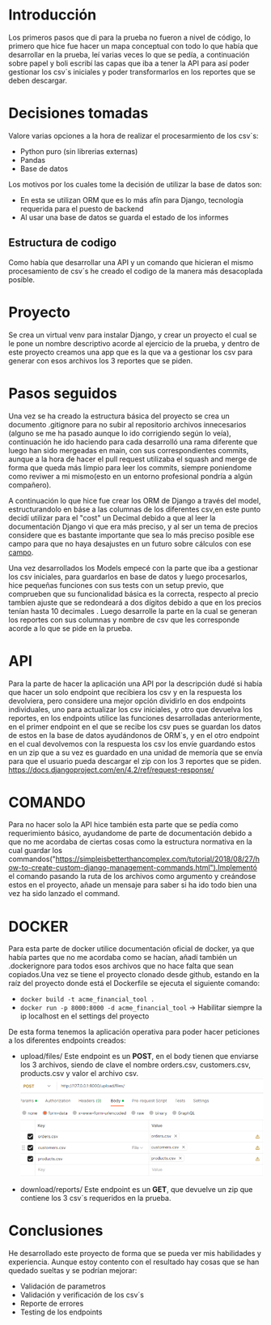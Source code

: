 # Introducción

Los primeros pasos que di para la prueba no fueron a nivel de código, lo primero que hice fue hacer un mapa conceptual con todo lo que había que desarrollar en la prueba, leí varias veces lo que se pedía, a continuación sobre papel y boli escribí las capas que iba a tener la API para así poder gestionar los csv`s iniciales y poder transformarlos en los reportes que se deben descargar.

# Decisiones tomadas

Valore varias opciones a la hora de realizar el procesarmiento de los csv`s:
* Python puro (sin librerias externas)
* Pandas
* Base de datos

Los motivos por los cuales tome la decisión de utilizar la base de datos son:

* En esta se utilizan ORM que es lo más afín para Django, tecnología requerida para el puesto de backend
* Al usar una base de datos se guarda el estado de los informes

## Estructura de codigo 

Como había que desarrollar una API y un comando que hicieran el mismo procesamiento de csv´s he creado el codigo de la manera más desacoplada posible.

# Proyecto

Se crea un virtual venv para instalar Django, y crear un proyecto el cual se le pone un nombre descriptivo acorde al ejercicio de la prueba, y dentro de este proyecto creamos una app que es la que va a gestionar los csv para generar con esos archivos los 3 reportes que se piden.

# Pasos seguidos

Una vez se ha creado la estructura básica del proyecto se crea un documento .gitignore para no subir al repositorio archivos innecesarios (alguno se me ha pasado aunque lo ido corrigiendo según lo veía), continuación he ido haciendo para cada desarrolló una rama diferente que luego han sido mergeadas en main, con sus correspondientes commits, aunque a la hora de hacer el pull request utilizaba el squash and merge de forma que queda más limpio para leer los commits, siempre poniendome como reviwer a mi mismo(esto en un entorno profesional pondría a algún compañero).



A continuación lo que hice fue crear los ORM de Django a través del model, estructurandolo en báse a las columnas de los diferentes csv,en este punto decidí utilizar para el "cost" un Decimal debido a que al leer la documentación Django vi que era más preciso, y al ser un tema de precios considere que es bastante importante que sea lo más preciso posible ese campo para que no haya desajustes en un futuro sobre cálculos con ese [campo](https://docs.djangoproject.com/en/4.2/ref/models/fields/#django.db.models.FloatField).

Una vez desarrollados los Models empecé con la parte que iba a gestionar los csv iniciales, para guardarlos en base de datos y luego procesarlos, hice pequeñas funciones con sus tests con un setup previo, que comprueben que su funcionalidad básica es la correcta, respecto al precio tambíen ajuste que se redondeará a dos dígitos debido a que en los precios tenían hasta 10 decimales .
Luego desarrolle la parte en la cual se generan los reportes con sus columnas y nombre de csv que les corresponde acorde a lo que se pide en la prueba.

# API

Para la parte de hacer la aplicación una API por la descripción dudé si había que hacer un solo endpoint que recibiera los csv y en la respuesta los devolviera, pero considere una mejor opción dividirlo en dos endpoints individuales, uno para actualizar los csv iniciales, y otro que devuelva los reportes, en los endpoints utilice las funciones desarrolladas anteriormente, en el primer endpoint en el que se recibe los csv pues se guardan los datos de estos en la base de datos ayudándonos de ORM`s, y en el otro endpoint en el cual devolvemos con la respuesta los csv los envíe guardando estos en un zip que a su vez es guardado en una unidad de memoría que se envía para que el usuario pueda descargar el zip con los 3 reportes que se piden.
https://docs.djangoproject.com/en/4.2/ref/request-response/

# COMANDO

Para no hacer solo la API hice también esta parte que se pedía como requerimiento básico, ayudandome de parte de documentación debido a que no me acordaba de ciertas cosas como la estructura normativa en la cual guardar los commandos("https://simpleisbetterthancomplex.com/tutorial/2018/08/27/how-to-create-custom-django-management-commands.html").Implementó el comando pasando la ruta de los archivos como argumento y creándose estos en el proyecto, añade un mensaje para saber si ha ido todo bien una vez ha sido lanzado el command.

# DOCKER

Para esta parte de docker utilice documentación oficial de docker, ya que había partes que no me acordaba como se hacían, añadí también un .dockerignore para todos esos archivos que no hace falta que sean copiados.Una vez se tiene el proyecto clonado desde github, estando en la raíz del proyecto donde está el Dockerfile se ejecuta el siguiente comando:

* `docker build -t acme_financial_tool .` 
* `docker run -p 8000:8000 -d acme_financial_tool` -> Habilitar siempre la ip localhost en el settings del proyecto 

De esta forma tenemos la aplicación operativa para poder hacer peticiones a los diferentes endpoints creados:

* upload/files/
Este endpoint es un **POST**, en el body tienen que enviarse los 3 archivos, siendo de clave el nombre orders.csv, customers.csv, products.csv y valor el archivo csv.
![Alt text](image.png)

* download/reports/
Este endpoint es un **GET**, que devuelve un zip que contiene los 3 csv`s requeridos en la prueba.

# Conclusiones

He desarrollado este proyecto de forma que se pueda ver mis habilidades y experiencia.
Aunque estoy contento con el resultado hay cosas que se han quedado sueltas y se podrían mejorar:
* Validación de parametros
* Validación y verificación de los csv´s
* Reporte de errores
* Testing de los endpoints
